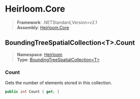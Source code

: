 # Heirloom.Core

> **Framework**: .NETStandard,Version=v2.1  
> **Assembly**: [Heirloom.Core][0]  

## BoundingTreeSpatialCollection\<T>.Count

> **Namespace**: [Heirloom][0]  
> **Type**: [BoundingTreeSpatialCollection\<T>][1]  

### Count

Gets the number of elements stored in this collection.

```cs
public int Count { get; }
```

[0]: ../../../Heirloom.Core.md
[1]: ../BoundingTreeSpatialCollection[T].md
